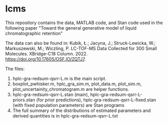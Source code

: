 # lcms

This repository contains the data, MATLAB code, and Stan code used in the following paper "Toward the general generative model of liquid chromatographic retention"

The data can also be found in: Kubik, Ł.; Jacyna, J.; Struck-Lewicka, W.; Markuszewski, M.; Wiczling, P. LC-TOF-MS Data Collected for 300 Small Molecules. XBridge-C18 Column. 2022. https://doi.org/10.17605/OSF.IO/ZQTJ7.

The files:
1) hplc-gra-redsum-qsrr-L.m is the main script.
2) boxplot_pwhisker.m, hplc_gra_sim.m, plot_data.m, plot_sim.m, plot_uncertainity_chromatogram.m are helper functions.
3) hplc-gra-redsum-qsrr-L.stan (main), hplc-gra-redsum-qsrr-L-priors.stan (for prior predictions), hplc-gra-redsum-qsrr-L-fixed.stan (with fixed population parameters) are Stan programs 
4) The full summary of the distributions of estimated parameters and derived quantities is in hplc-gra-redsum-qsrr-L.txt